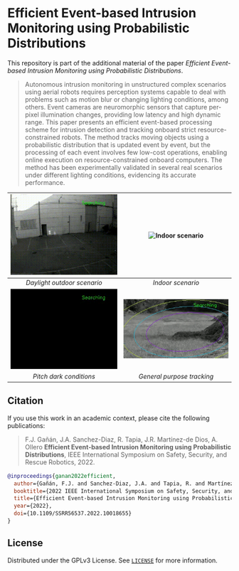 # Efficient Event-based Intrusion Monitoring using Probabilistic Distributions

This repository is part of the additional material of the paper _Efficient Event-based Intrusion Monitoring using Probabilistic Distributions_.

> Autonomous intrusion monitoring in unstructured complex scenarios using aerial robots requires perception systems capable to deal with problems such as motion blur or changing lighting conditions, among others. Event cameras are neuromorphic sensors that capture per-pixel illumination changes, providing low latency and high dynamic range. This paper presents an efficient event-based processing scheme for intrusion detection and tracking onboard strict resource-constrained robots. The method tracks moving objects using a probabilistic distribution that is updated event by event, but the processing of each event involves few low-cost operations, enabling online execution on resource-constrained onboard computers. The method has been experimentally validated in several real scenarios under different lighting conditions, evidencing its accurate performance.

| ![Daylight outdoor scenario](https://github.com/javierganan99/ProbabilisticBoundingEllipses/blob/main/videos/method.gif) |     ![Indoor scenario](https://github.com/javierganan99/ProbabilisticBoundingEllipses/blob/main/videos/GIF_room.gif)     |
| :----------------------------------------------------------------------------------------------------------------------: | :----------------------------------------------------------------------------------------------------------------------: |
|                                               _Daylight outdoor scenario_                                                |                                                    _Indoor scenario_                                                     |
| ![Pitch dark conditions](https://github.com/javierganan99/ProbabilisticBoundingEllipses/blob/main/videos/GIF_night.gif)  | ![General purpose tracking](https://github.com/javierganan99/ProbabilisticBoundingEllipses/blob/main/videos/GIF_cat.gif) |
|                                                 _Pitch dark conditions_                                                  |                                                _General purpose tracking_                                                |

## Citation

If you use this work in an academic context, please cite the following publications:

> F.J. Gañán, J.A. Sanchez-Diaz, R. Tapia, J.R. Martínez-de Dios, A. Ollero
> **Efficient Event-based Intrusion Monitoring using Probabilistic Distributions**,
> IEEE International Symposium on Safety, Security, and Rescue Robotics, 2022.

```bibtex
@inproceedings{ganan2022efficient,
  author={Gañán, F.J. and Sanchez-Diaz, J.A. and Tapia, R. and Martínez-de Dios, J.R. and Ollero, A.},
  booktitle={2022 IEEE International Symposium on Safety, Security, and Rescue Robotics},
  title={Efficient Event-based Intrusion Monitoring using Probabilistic Distributions},
  year={2022},
  doi={10.1109/SSRR56537.2022.10018655}
}
```

## License

Distributed under the GPLv3 License. See [`LICENSE`](https://github.com/javierganan99/ProbabilisticBoundingEllipses/tree/main/LICENSE) for more information.
